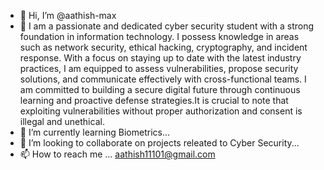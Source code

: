 - 👋 Hi, I’m @aathish-max
- 👀 I am a passionate and dedicated cyber security student with a strong foundation in information technology. I possess knowledge in areas such as network security, ethical hacking, cryptography, and incident response. With a focus on staying up to date with the latest industry practices, I am equipped to assess vulnerabilities, propose security solutions, and communicate effectively with cross-functional teams. I am committed to building a secure digital future through continuous learning and proactive defense strategies.It is crucial to note that exploiting vulnerabilities without proper authorization and consent is illegal and unethical. 
- 🌱 I’m currently learning Biometrics...
- 💞️ I’m looking to collaborate on projects releated to Cyber Security...
- 📫 How to reach me ...
     aathish11101@gmail.com

<!---
aathish-max/aathish-max is a ✨ special ✨ repository because its `README.md` (this file) appears on your GitHub profile.
You can click the Preview link to take a look at your changes.
--->
